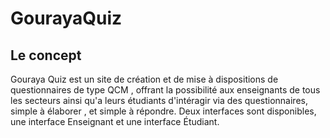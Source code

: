# GourayaQuiz
## Le concept
Gouraya Quiz est un site de création et de mise à dispositions de questionnaires de type QCM , offrant la possibilité aux enseignants de tous les secteurs ainsi qu'a leurs étudiants d'intéragir via des questionnaires, simple à élaborer , et simple à répondre. Deux interfaces sont disponibles, une interface Enseignant et une interface Étudiant. 
